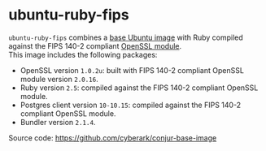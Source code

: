 # ubuntu-ruby-fips
 `ubuntu-ruby-fips` combines a [base Ubuntu image](https://hub.docker.com/_/ubuntu) 
 with Ruby compiled against the FIPS 140-2 compliant [OpenSSL module](https://www.openssl.org/docs/fips.html).  
This image includes the following packages:

* OpenSSL version `1.0.2u`: built with  FIPS 140-2 compliant OpenSSL module version `2.0.16`.
* Ruby version `2.5`: compiled against the FIPS 140-2 compliant OpenSSL module.
* Postgres client version `10-10.15`: compiled against the FIPS 140-2 compliant OpenSSL module.
* Bundler version `2.1.4`.
 
Source code: https://github.com/cyberark/conjur-base-image
